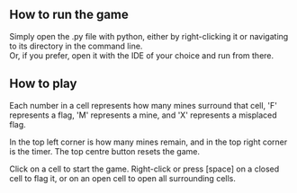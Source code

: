 ## How to run the game
Simply open the .py file with python, either by right-clicking it or navigating to its directory in the command line.  
Or, if you prefer, open it with the IDE of your choice and run from there.

## How to play
Each number in a cell represents how many mines surround that cell, 'F' represents a flag, 'M' represents a mine, and 'X' represents a misplaced flag.

In the top left corner is how many mines remain, and in the top right corner is the timer. The top centre button resets the game.

Click on a cell to start the game. Right-click or press [space] on a closed cell to flag it, or on an open cell to open all surrounding cells.
